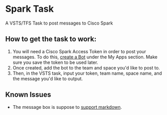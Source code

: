 # Spark Task

A VSTS/TFS Task to post messages to Cisco Spark

## How to get the task to work:

1. You will need a Cisco Spark Access Token in order to post your messages. To do this, [create a Bot](https://developer.ciscospark.com/apps.html) under the My Apps section. Make sure you save the token to be used later.
1. Once created, add the bot to the team and space you'd like to post to.
1. Then, in the VSTS task, input your token, team name, space name, and the message you'd like to output.

## Known Issues

- The message box is suppose to [support markdown](https://github.com/ciscospark/spark-js-sdk/issues/680).